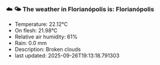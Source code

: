 ### ☁️ 🌤️  The weather in Florianópolis is: Florianópolis

- Temperature: 22.12°C
- On flesh: 21.98°C
- Relative air humidity: 61%
- Rain: 0.0 mm
- Description: Broken clouds
- last updated: 2025-09-26T19:13:18.791303

